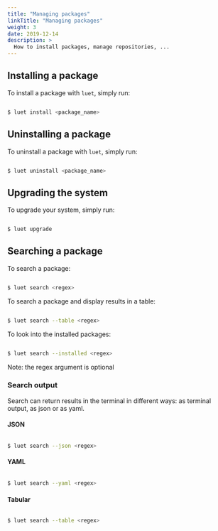 ```yaml
---
title: "Managing packages"
linkTitle: "Managing packages"
weight: 3
date: 2019-12-14
description: >
  How to install packages, manage repositories, ...
---
```



## Installing a package

To install a package with `luet`, simply run:

```bash

$ luet install <package_name>

```

## Uninstalling a package

To uninstall a package with `luet`, simply run:

```bash

$ luet uninstall <package_name>

```

## Upgrading the system

To upgrade your system, simply run:

```bash

$ luet upgrade

```

## Searching a package

To search a package:

```bash

$ luet search <regex>

```

To search a package and display results in a table:

```bash

$ luet search --table <regex>

```

To look into the installed packages:

```bash

$ luet search --installed <regex>

```

Note: the regex argument is optional


### Search output

Search can return results in the terminal in different ways: as terminal output, as json or as yaml.

#### JSON

```bash

$ luet search --json <regex>

```

#### YAML

```bash

$ luet search --yaml <regex>

```

#### Tabular


```bash

$ luet search --table <regex>

```
